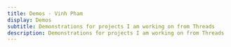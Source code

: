 ```yaml
---
title: Demos - Vinh Pham
display: Demos
subtitle: Demonstrations for projects I am working on from Threads
description: Demonstrations for projects I am working on from Threads
---
```


<!-- @layout-full-width -->

<ListDemos />
